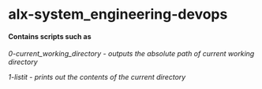 # alx-system_engineering-devops #
#### Contains scripts such as ####
*0-current_working_directory - outputs the absolute path of current working directory*

*1-listit - prints out the contents of the current directory*
